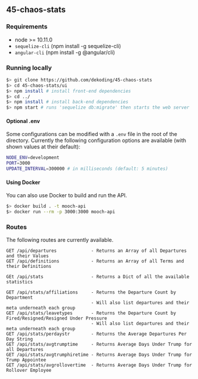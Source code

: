 ## 45-chaos-stats

### Requirements

  * node >= 10.11.0
  * `sequelize-cli` (npm install -g sequelize-cli)
  * `angular-cli` (npm install -g @angular/cli)

### Running locally

```bash
$> git clone https://github.com/dekoding/45-chaos-stats
$> cd 45-chaos-stats/ui
$> npm install # install front-end dependencies
$> cd ../
$> npm install # install back-end dependencies
$> npm start # runs 'sequelize db:migrate' then starts the web server
```

#### Optional .env

Some configurations can be modified with a `.env` file in the root of the directory.
Currently the following configuration options are available (with shown values at their default):

```bash
NODE_ENV=development
PORT=3000
UPDATE_INTERVAL=300000 # in milliseconds (default: 5 minutes)
```

#### Using Docker

You can also use Docker to build and run the API.

```bash
$> docker build . -t mooch-api
$> docker run --rm -p 3000:3000 mooch-api
```

### Routes

The following routes are currently available.

```
GET /api/departures             - Returns an Array of all Departures and their Values
GET /api/definitions            - Returns an Array of all Terms and their Definitions

GEt /api/stats                  - Returns a Dict of all the available statistics

GET /api/stats/affiliations     - Returns the Departure Count by Department
                                - Will also list departures and their meta underneath each group
GET /api/stats/leavetypes       - Returns the Departure Count by Fired/Resigned/Resigned Under Pressure
                                - Will also list departures and their meta underneath each group
GET /api/stats/perdaystr        - Returns the Average Departures Per Day String
GET /api/stats/avgtrumptime     - Returns Average Days Under Trump for all Departures
GET /api/stats/avgtrumphiretime - Returns Average Days Under Trump for Trump Appointee
GET /api/stats/avgrollovertime  - Returns Average Days Under Trump for Rollover Employee
```
